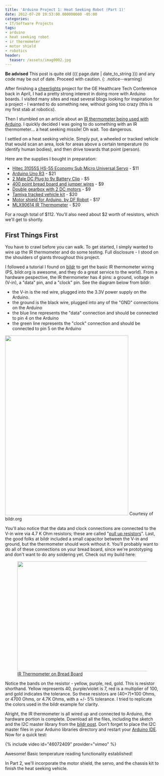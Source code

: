 ```yaml
---
title: 'Arduino Project 1: Heat Seeking Robot (Part 1)'
date: 2012-07-20 19:53:00.000000000 -05:00
categories:
- IT/Software Projects
tags:
- arduino
- heat seeking robot
- ir thermometer
- motor shield
- robotics
header:
  teaser: /assets/imag0002.jpg
---
```

**Be advised** This post is quite old ({{ page.date | date_to_string }}) and any code may be out of date. Proceed with caution.
{: .notice--warning}

<p>After finishing a <a href="http://www.cheerlights.com/" target="_blank">cheerlights</a> project for the GE Healthcare Tech Conference back in April, I had a pretty strong interest in doing more with Arduino boards. I visited many sites and read several blogs looking for inspiration for a project - I wanted to do something new, without going too crazy (this is my first stab at robotics).</p>
<p>Then I stumbled on an article about an <a href="http://bildr.org/2011/02/mlx90614-arduino/" target="_blank">IR thermometer being used with Arduino</a>. I quickly decided I was going to do something with an IR thermometer... a heat seeking missile! Oh wait. Too dangerous.</p>
<p><!--more See what project I settled on and how I built it--></p>
<p>I settled on a heat seeking vehicle. Simply put, a wheeled or tracked vehicle that would scan an area, look for areas above a certain temperature (to identify human bodies), and then drive towards that point (person).</p>
<p>Here are the supplies I bought in preparation:</p>
<ul>
<li><a href="http://www.amazon.com/gp/product/B0006O3WNW/ref=as_li_tf_tl?ie=UTF8&camp=1789&creative=9325&creativeASIN=B0006O3WNW&linkCode=as2&tag=alexdgloverwo-20" target="_blank">Hitec 31055S HS-55 Economy Sub Micro Universal Servo</a> - $11</li>
<li><a href="http://www.amazon.com/gp/product/B006H06TVG/ref=as_li_tf_tl?ie=UTF8&camp=1789&creative=9325&creativeASIN=B006H06TVG&linkCode=as2&tag=alexdgloverwo-20" target="_blank">Arduino Uno R3</a> - $21</li>
<li><a href="http://www.amazon.com/gp/product/B005D65LEG/ref=as_li_qf_sp_asin_il_tl?ie=UTF8&camp=1789&creative=9325&creativeASIN=B005D65LEG&linkCode=as2&tag=alexdgloverwo-20">2 Male DC Plug to 9v Battery Clip</a> - $5</li>
<li><a href="http://www.amazon.com/gp/product/B004RXKWDQ/ref=as_li_qf_sp_asin_il_tl?ie=UTF8&camp=1789&creative=9325&creativeASIN=B004RXKWDQ&linkCode=as2&tag=alexdgloverwo-20">400 point bread board and jumper wires</a> - $9</li>
<li><a href="http://www.amazon.com/gp/product/B000C8F802/ref=as_li_qf_sp_asin_il_tl?ie=UTF8&camp=1789&creative=9325&creativeASIN=B000C8F802&linkCode=as2&tag=alexdgloverwo-20">Double gearbox with 2 DC motors</a> - $9</li>
<li><a href="http://www.amazon.com/gp/product/B00061HHTK/ref=as_li_qf_sp_asin_il_tl?ie=UTF8&camp=1789&creative=9325&creativeASIN=B00061HHTK&linkCode=as2&tag=alexdgloverwo-20">Tamiya tracked vehicle kit</a> - $20</li>
<li><a href="http://www.amazon.com/gp/product/B006D85PAS/ref=as_li_qf_sp_asin_il_tl?ie=UTF8&camp=1789&creative=9325&creativeASIN=B006D85PAS&linkCode=as2&tag=alexdgloverwo-20">Motor shield for Arduino, by DF Robot</a> - $17</li>
<li><a href="http://www.sparkfun.com/products/9570">MLX90614 IR Thermometer</a> - $20</li>
</ul>
<p>For a rough total of $112. You'll also need about $2 worth of resistors, which we'll get to shortly.</p>
<h2>First Things First</h2>
<p>You have to crawl before you can walk. To get started, I simply wanted to wire up the IR thermometer and do some testing. Full disclosure - I stood on the shoulders of giants throughout this project.</p>
<p>I followed a tutorial I found on <a href="http://bildr.org/2011/02/mlx90614-arduino/">bildr</a> to get the basic IR thermometer wiring (PS, bildr.org is awesome, and they do a great service to the world). From a hardware pespective, the IR thermometer has 4 pins: a ground, voltage in (V-in), a "data" pin, and a "clock" pin. See the diagram below from bildr:</p>
<ul>
<li>the V-in is the red wire, plugged into the 3.3V power supply on the Arduino.</li>
<li>the ground is the black wire, plugged into any of the "GND" connections on the Arduino</li>
<li>the blue line represents the "data" connection and should be connected to pin 4 on the Arduino</li>
<li>the green line represents the "clock" connection and should be connected to pin 5 on the Arduino</li>
</ul>
<p><a href="{{ "/assets/mlx90614_hookup.png" | absolute_url }}"><img class="size-full wp-image-101" title="MLX90614 Wiring" src="{{ site.baseurl }}/assets/mlx90614_hookup.png" alt="" width="402" height="586" /></a> Courtesy of bildr.org</p>
<p>You'll also notice that the data and clock connections are connected to the V-in wire via 4.7 K Ohm resistors; these are called "<a href="http://en.wikipedia.org/wiki/Pull-up_resistor">pull up resistors</a>". Last, the good folks at bildr included a small capacitor between the V-in and ground, but the thermometer should work without it. You'll probably want to do all of these connections on your bread board, since we're prototyping and don't want to do any soldering yet. Check out my build here:</p>

<figure>
  <a href="{{ "/assets/imag0002.jpg" | absolute_url }}"><img class="size-full wp-image-102" title="IR Thermometer on Bread Board" src="{{ site.baseurl }}/assets/imag0002.jpg" alt="" width="600" height="358" /></a>
  <figcaption><a href="{{ "/assets/imag0002.jpg" | absolute_url }}">IR Thermometer on Bread Board</a></figcaption>
</figure>

<p>Notice the bands on the resistor - yellow, purple, red, gold. This is resistor shorthand. Yellow represents 40, purple/violet is 7, red is a multiplier of 100, and gold indicates the tolerance. So these resistors are (40+7)*100 Ohms, or 4700 Ohms, or 4.7K Ohms, with a +/- 5% tolerance. I tried to replicate the colors used in the bildr example for clarity.</p>
<p>Alright, the IR thermometer is all wired up and connected to Arduino, the hardware portion is complete. Download all the files, including the sketch and the I2C master library from the <a href="http://bildr.org/2011/02/mlx90614-arduino/">bildr post</a>. Don't forget to place the I2C master files in your Arduino libraries directory and restart your <a href="http://arduino.cc/hu/Main/Software">Arduino IDE</a>. Now for a quick test:</p>

{% include video id="46072409" provider="vimeo" %}

<p>Awesome! Basic temperature reading functionality established!</p>
<p>In Part 2, we'll incorporate the motor shield, the servo, and the chassis kit to finish the heat seeking vehicle.</p>
